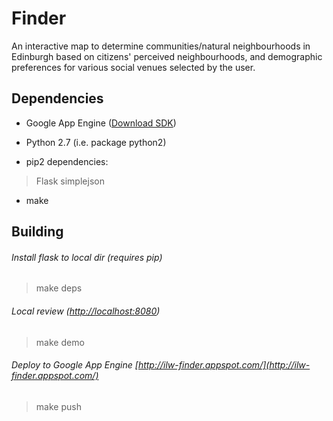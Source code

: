 # Finder

An interactive map to determine communities/natural neighbourhoods in Edinburgh based on citizens' perceived neighbourhoods, and demographic preferences for various social venues selected by the user.

## Dependencies

* Google App Engine ([Download SDK](https://developers.google.com/appengine/downloads#Google_App_Engine_SDK_for_Python))

* Python 2.7 (i.e. package python2)

* pip2 dependencies:
> Flask
> simplejson

* make

## Building

###### Install flask to local dir (requires pip)
> make deps

###### Local review ([http://localhost:8080](http://localhost:8080))
> make demo

###### Deploy to Google App Engine [http://ilw-finder.appspot.com/](http://ilw-finder.appspot.com/)
> make push

